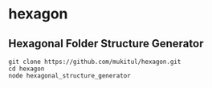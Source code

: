 # hexagon
## Hexagonal Folder Structure Generator
```
git clone https://github.com/mukitul/hexagon.git
cd hexagon
node hexagonal_structure_generator
```
